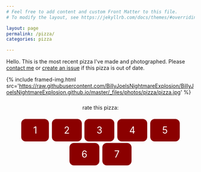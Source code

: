 ```yaml
---
# Feel free to add content and custom Front Matter to this file.
# To modify the layout, see https://jekyllrb.com/docs/themes/#overriding-theme-defaults

layout: page
permalink: /pizza/
categories: pizza

---
```


Hello. This is the most recent pizza I've made and photographed. Please [contact me](/home) or [create an issue](https://github.com/BillyJoelsNightmareExplosion/BillyJoelsNightmareExplosion.github.io/issues) if this pizza is out of date.

<style>
div.a {
  text-align: center;
  padding: 10px;
}
.button {
  background-color: darkred;
  border: none;
  color: white;
  padding: 15px 32px;
  text-align: center;
  text-decoration: none;
  display: inline-block;
  font-size: 25px;
  margin: 2px;
  cursor: pointer;
  border-radius: 12px;
}
</style>

{% include framed-img.html src='https://raw.githubusercontent.com/BillyJoelsNightmareExplosion/BillyJoelsNightmareExplosion.github.io/master/_files/photos/pizza/pizza.jpg' %}


<div class="a" >
rate this pizza:
</div>
<div class="a" >
<a href="/input_received/" class="button">1</a>
<a href="/input_received/" class="button">2</a>
<a href="/input_received/" class="button">3</a>
<a href="/input_received/" class="button">4</a>
<a href="/input_received/" class="button">5</a>
<a href="/input_received/" class="button">6</a>
<a href="/input_received/" class="button">7</a>
</div>
